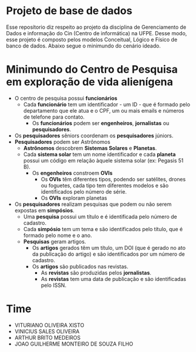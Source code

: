 # Projeto de base de dados
Esse reposítorio diz respeito ao projeto da disciplina de Gerenciamento de Dados e informação do Cin (Centro de informática) na UFPE. Desse modo, esse projeto é composto pelos modelos Conceitual, Lógico e Físico de banco de dados. Abaixo segue o minimundo do cenário ideado.

# Minimundo do Centro de Pesquisa em exploração de vida alienígena

- O centro de pesquisa possui **funcionários**
    - Cada **funcionário** tem um identificador -  um ID - que é formado pelo departamento que ele atua e o CPF, um ou mais emails e números de telefone para contato.
        - Os **funcionários** podem ser **engenheiros**, **jornalistas** ou **pesquisadores**.
- Os **pesquisadores** sêniors coordenam os **pesquisadores** júniors.
- **Pesquisadores** podem ser Astrônomos
    - **Astrônomos** descobrem **Sistemas Solares** e **Planetas**.
    - Cada **sistema solar** tem um nome identificador e cada **planeta** possui um código em relação àquele sistema solar (ex: Pegasis 51 B).
        - Os **engenheiros** constroem **OVIs**
            - Os **OVIs** têm diferentes tipos, podendo ser satélites, drones ou foguetes, cada tipo tem diferentes modelos e são identificados pelo número de série.
            - Os **OVIs** exploram planetas
- Os **pesquisadores** realizam pesquisas que podem ou não serem expostas em **simpósios**.
    - Uma **pesquisa** possui um título e é identificada pelo número de cadastro.
    - Cada **simpósio** tem um tema e são identificados pelo título, que é formado pelo nome e o ano.
    - **Pesquisas** geram artigos.
        - Os **artigos** gerados têm um título, um DOI (que é gerado no ato da publicação do artigo) e são identificados por um número de cadastro.
        - Os **artigos** são publicados nas revistas.
            - As **revistas** são produzidas pelos **jornalistas**.
            - As **revistas** tem uma data de publicação e são identificadas pelo ISSN.

# Time
- VITURIANO OLIVEIRA XISTO
- VINICIUS SALES OLIVEIRA
- ARTHUR BRITO MEDEIROS
- JOAO GUILHERME MONTEIRO DE SOUZA FILHO
